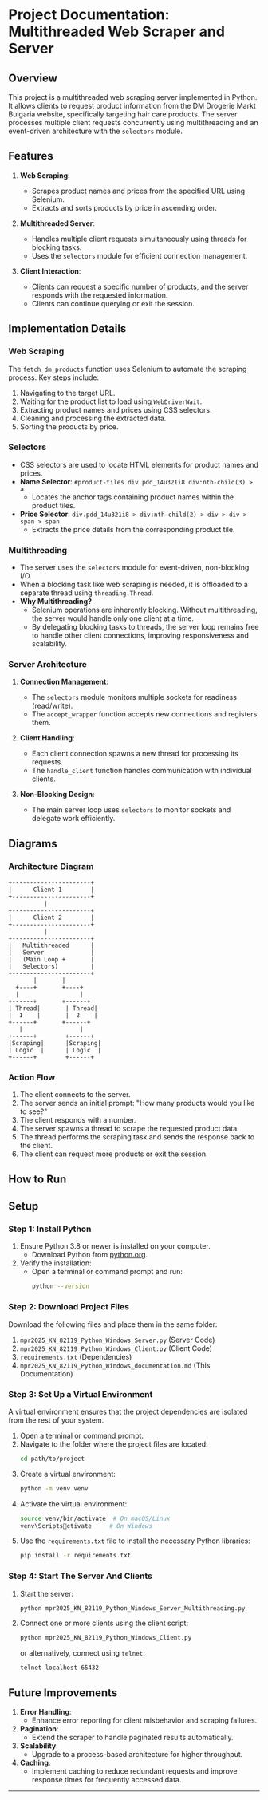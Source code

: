 
# Project Documentation: Multithreaded Web Scraper and Server

## Overview
This project is a multithreaded web scraping server implemented in Python. It allows clients to request product information from the DM Drogerie Markt Bulgaria website, specifically targeting hair care products. The server processes multiple client requests concurrently using multithreading and an event-driven architecture with the `selectors` module.

## Features
1. **Web Scraping**:
   - Scrapes product names and prices from the specified URL using Selenium.
   - Extracts and sorts products by price in ascending order.
   
2. **Multithreaded Server**:
   - Handles multiple client requests simultaneously using threads for blocking tasks.
   - Uses the `selectors` module for efficient connection management.

3. **Client Interaction**:
   - Clients can request a specific number of products, and the server responds with the requested information.
   - Clients can continue querying or exit the session.

## Implementation Details

### **Web Scraping**
The `fetch_dm_products` function uses Selenium to automate the scraping process. Key steps include:
1. Navigating to the target URL.
2. Waiting for the product list to load using `WebDriverWait`.
3. Extracting product names and prices using CSS selectors.
4. Cleaning and processing the extracted data.
5. Sorting the products by price.

### **Selectors**
- CSS selectors are used to locate HTML elements for product names and prices.
- **Name Selector**: `#product-tiles div.pdd_14u321i8 div:nth-child(3) > a`
  - Locates the anchor tags containing product names within the product tiles.
- **Price Selector**: `div.pdd_14u321i8 > div:nth-child(2) > div > div > span > span`
  - Extracts the price details from the corresponding product tile.

### **Multithreading**
- The server uses the `selectors` module for event-driven, non-blocking I/O.
- When a blocking task like web scraping is needed, it is offloaded to a separate thread using `threading.Thread`.
- **Why Multithreading?**
  - Selenium operations are inherently blocking. Without multithreading, the server would handle only one client at a time.
  - By delegating blocking tasks to threads, the server loop remains free to handle other client connections, improving responsiveness and scalability.

### **Server Architecture**
1. **Connection Management**:
   - The `selectors` module monitors multiple sockets for readiness (read/write).
   - The `accept_wrapper` function accepts new connections and registers them.

2. **Client Handling**:
   - Each client connection spawns a new thread for processing its requests.
   - The `handle_client` function handles communication with individual clients.

3. **Non-Blocking Design**:
   - The main server loop uses `selectors` to monitor sockets and delegate work efficiently.

## Diagrams

### **Architecture Diagram**
```plaintext
+----------------------+
|      Client 1        |
+----------------------+
          |
+----------------------+
|      Client 2        |
+----------------------+
          |
+----------------------+
|   Multithreaded      |
|   Server             |
|   (Main Loop +       |
|   Selectors)         |
+----------------------+
       |       |
  +----+       +----+
  |                 |
+------+       +------+
| Thread|       | Thread|
|  1    |       |  2    |
+------+       +------+
   |                |
+------+        +------+
|Scraping|      |Scraping|
| Logic  |      | Logic  |
+------+        +------+
```

### **Action Flow**
1. The client connects to the server.
2. The server sends an initial prompt: "How many products would you like to see?"
3. The client responds with a number.
4. The server spawns a thread to scrape the requested product data.
5. The thread performs the scraping task and sends the response back to the client.
6. The client can request more products or exit the session.

## How to Run

## Setup

### Step 1: Install Python

1. Ensure Python 3.8 or newer is installed on your computer.
   - Download Python from [python.org](https://www.python.org/).
2. Verify the installation:
   - Open a terminal or command prompt and run:
     ```bash
     python --version
     ```

### Step 2: Download Project Files

Download the following files and place them in the same folder:
1. `mpr2025_KN_82119_Python_Windows_Server.py` (Server Code)
2. `mpr2025_KN_82119_Python_Windows_Client.py` (Client Code)
3. `requirements.txt` (Dependencies)
4. `mpr2025_KN_82119_Python_Windows_documentation.md` (This Documentation)

### Step 3: Set Up a Virtual Environment

A virtual environment ensures that the project dependencies are isolated from the rest of your system.

1. Open a terminal or command prompt.
2. Navigate to the folder where the project files are located:
   ```bash
   cd path/to/project
   ```
3. Create a virtual environment:
   ```bash
   python -m venv venv
   ```
4. Activate the virtual environment:
   ```bash
   source venv/bin/activate  # On macOS/Linux
   venv\Scriptsctivate     # On Windows
   ```
5. Use the `requirements.txt` file to install the necessary Python libraries:
   ```bash
   pip install -r requirements.txt
   ```
   
### Step 4: Start The Server And Clients

1. Start the server:
   ```bash
   python mpr2025_KN_82119_Python_Windows_Server_Multithreading.py
   ```
2. Connect one or more clients using the client script:
   ```bash
   python mpr2025_KN_82119_Python_Windows_Client.py
   ```
   or alternatively, connect using `telnet`:
   ```bash
   telnet localhost 65432
   ```

## Future Improvements
1. **Error Handling**:
   - Enhance error reporting for client misbehavior and scraping failures.
2. **Pagination**:
   - Extend the scraper to handle paginated results automatically.
3. **Scalability**:
   - Upgrade to a process-based architecture for higher throughput.
4. **Caching**:
   - Implement caching to reduce redundant requests and improve response times for frequently accessed data.
---
